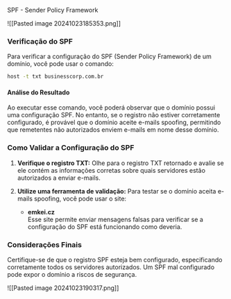 SPF - Sender Policy Framework

![[Pasted image 20241023185353.png]]
### Verificação do SPF

Para verificar a configuração do SPF (Sender Policy Framework) de um domínio, você pode usar o comando:

```bash
host -t txt businesscorp.com.br
```

#### Análise do Resultado

Ao executar esse comando, você poderá observar que o domínio possui uma configuração SPF. No entanto, se o registro não estiver corretamente configurado, é provável que o domínio aceite e-mails spoofing, permitindo que remetentes não autorizados enviem e-mails em nome desse domínio.

### Como Validar a Configuração do SPF

1. **Verifique o registro TXT:** Olhe para o registro TXT retornado e avalie se ele contém as informações corretas sobre quais servidores estão autorizados a enviar e-mails.

2. **Utilize uma ferramenta de validação:** Para testar se o domínio aceita e-mails spoofing, você pode usar o site:
   - **emkei.cz**  
   Esse site permite enviar mensagens falsas para verificar se a configuração do SPF está funcionando como deveria.

### Considerações Finais

Certifique-se de que o registro SPF esteja bem configurado, especificando corretamente todos os servidores autorizados. Um SPF mal configurado pode expor o domínio a riscos de segurança.


![[Pasted image 20241023190317.png]]

